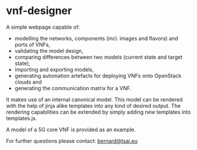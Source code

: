 # vnf-designer

A simple webpage capable of:
- modelling the networks, components (incl. images and flavors) and ports of VNFs,
- validating the model design,
- comparing differences between two models (current state and target state),
- importing and exporting models,
- generating automation artefacts for deploying VNFs onto OpenStack clouds and
- generating the communication matrix for a VNF.

It makes use of an internal canonical model. 
This model can be rendered with the help of jinja alike templates into any kind of desired output.
The rendering capabilities can be extended by simply adding new templates into templates.js. 

A model of a 5G core VNF is provided as an example.

For further questions please contact: bernard@tsai.eu
